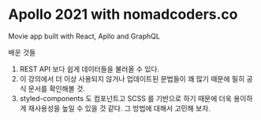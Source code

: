 # Apollo 2021 with nomadcoders.co

Movie app built with React, Apllo and GraphQL

배운 것들

1. REST API 보다 쉽게 데이터들을 불러올 수 있다.
2. 이 강의에서 더 이상 사용되지 않거나 업데이트된 문법들이 꽤 많기 때문에 필히 공식 문서를 확인해볼 것.
3. styled-components 도 컴포넌트고 SCSS 를 기반으로 하기 때문에 더욱 용이하게 재사용성을 높일 수 있을 것 같다. 그 방법에 대해서 고민해 보자.
